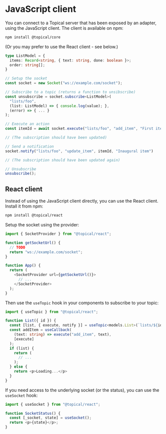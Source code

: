# JavaScript client

You can connect to a Topical server that has been exposed by an adapter, using the JavaScript
client. The client is available on npm:

```sh
npm install @topical/core
```

(Or you may prefer to use the React client - see below.)

```typescript
type ListModel = {
  items: Record<string, { text: string, done: boolean }>;
  order: string[];
}

// Setup the socket
const socket = new Socket("ws://example.com/socket");

// Subscribe to a topic (returns a function to unsibscribe)
const unsubscribe = socket.subscribe<ListModel>(
  "lists/foo",
  (list: ListModel) => { console.log(value); },
  (error) => { ... }
);

// Execute an action
const itemId = await socket.execute("lists/foo", "add_item", "First item");

// (The subscription should have been updated)

// Send a notification
socket.notify("lists/foo", "update_item", itemId, "Inaugural item")

// (The subscription should have been updated again)

// Unsubscribe
unsubscribe();
```

## React client

Instead of using the JavaScript client directly, you can use the React client. Install it from npm:

```sh
npm install @topical/react
```

Setup the socket using the provider:

```typescript
import { SocketProvider } from "@topical/react";

function getSocketUrl() {
  // TODO
  return "ws://example.com/socket";
}

function App() {
  return (
    <SocketProvider url={getSocketUrl()}>
      // ...
    </SocketProvider>
  );
}
```

Then use the `useTopic` hook in your components to subscribe to your topic:

```typescript
import { useTopic } from "@topical/react";

function List({ id }) {
  const [list, { execute, notify }] = useTopic<models.List>(`lists/${id}`);
  const addItem = useCallback(
    (text: string) => execute("add_item", text),
    [execute]
  );
  if (list) {
    return (
      // ...
    );
  } else {
    return <p>Loading...</p>
  }
}
```

If you need access to the underlying socket (or the status), you can use the `useSocket` hook:

```typescript
import { useSocket } from "@topical/react";

function SocketStatus() {
  const [_socket, state] = useSocket();
  return <p>{state}</p>;
}
```

